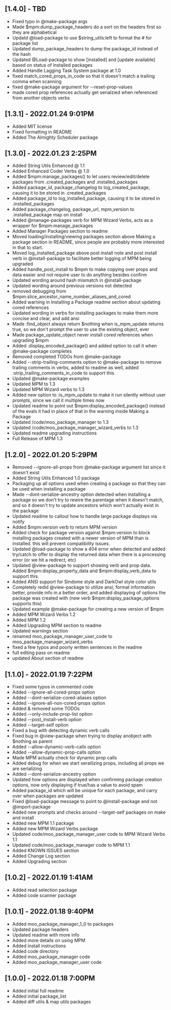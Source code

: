 ## [1.4.0] - TBD
* Fixed typo in @make-package args
* Made $mpm:dump_package_headers do a sort on the headers first so they are alphabetical
* Updatd @load-package to use $string_utils:left to format the # for package list
* Updated dump_package_headers to dump the package_id instead of the hash
* Updated @Load-package to show [installed] and [update available] based on status of installed packages
* Added Handle Lagging Task System package at 1.0
* fixed match_cored_props_in_code so that it doesn't match a trailing comma when scanning
* fixed @make-package argument for --reset-prop-values
* made cored prop references actually get serialzied when referenced from another objects verbs

## [1.3.1] - 2022.01.24 9:01PM
* Added MIT license
* Fixed formatting in README
* Added The Almighty Scheduler package

## [1.3.0] - 2022.01.23 2:25PM
* Added String Utils Enhanced @ 1.1
* Added Enhanced Coder Verbs @ 1.0
* Added $mpm:manage_packages() to let users review/edit/delete packages from .created_packages and .installed_packages
* Added package_id, package_changelog to log_created_package, causing it to be stored in .created_packages
* Added package_id to log_installed_package, causing it to be stored in .installed_packages
* Added package_changelog, package_url, mpm_version to .installed_package map on install
* Added @manage-packages verb for MPM Wizard Verbs, acts as a wrapper for $mpm:manage_packages
* Added Manager Packages section to readme
* Moved loading/installing/viewing packages section above Making a package section in README, since people are probably more interested in that to start.
* Moved log_installed_package above post install note and post install verb in @install-package to facilitate better logging of MPM being upgraded
* Added handle_post_install to $mpm to make copying over props and data easier and not require user to do anything besides confirm
* Updated wording around hash mismatch in @install-package
* Updated wording around previous versions not detected
* removed debugging from $mpm:slice_ancestor_name_number_aliases_and_cored
* Added warning in Installing a Package readme section about updating cored references
* Updated wording in verbs for installing packages to make them more concise and clear, and add ansi
* Made :find_object always return $nothing when is_mpm_update returns true, so we don't prompt the user to use the existing object, ever
* Made package_update_object never install cored references when upgrading $mpm
* Added :display_encoded_package() and added option to call it when @make-package completes
* Removed completed TODOs from @make-package 
* Added --strip-trailing-comments option to @make-package to remove trailing comments in verbs, added to readme as well, added :strip_trailing_comments_in_code to support this
* Updated @make-package examples
* Updated MPM to 1.3
* Updated MPM Wizard verbs to 1.3
* Added new option to :is_mpm_update to make it run silently without user prompts, since we call it multiple times now
* Updated readme to point out $mpm:display_encoded_package() instead of the evals it had in place of that in the warning inside Making a Package
* Updated /code/moo_package_manager to 1.3
* Updated /code/moo_package_manager_wizard_verbs to 1.3
* Updated readme upgrading instructions
* Full Release of MPM 1.3

## [1.2.0] - 2022.01.20 5:29PM
* Removed --ignore-all-props from @make-package argument list since it doesn't exist
* Added String Utils Enhanced 1.0 package
* Packaging up all options used when creating a package so that they can be used when installing a package
* Made --dont-serialize-ancestry option detected when installing a package so we don't try to rewire the parentage when it doesn't match, and so it doesn't try to update ancestors which won't actually exist in the package
* Updated readme to callout how to handle large package displays via notify
* Added $mpm:version verb to return MPM version
* Added check for package version against $mpm:version to block installing packages created with a newer version of MPM than is installed. this will prevent compatibility issues.
* Updated @load-package to show a 404 error when detected and added try/catch to offer to display the returned data when there is a processing error (or we hit a redirect, etc)
* Updated @view-package to support showing verb and prop data. Added $mpm:display_property_data and $mpm:display_verb_data to support this.
* Added ANSI support for Sindome style and DarkOwl style color utils
* Completely redid @view-package to utilize ansi, format information better, provide info in a better order, and added displaying of options the package was created with (new verb $mpm:display_package_options supports this)
* Updated example @make-package for creating a new version of $mpm
* Added MPM Wizard Verbs 1.2
* Added MPM 1.2
* Added Upgrading MPM section to readme
* Updated warnings section
* renamed moo_package_manager_user_code to moo_package_manager_wizard_verbs
* fixed a few typos and poorly written sentences in the readme
* full editing pass on readme
* updated About section of readme

## [1.1.0] - 2022.01.19 7:22PM
* Fixed some typos in commented code
* Added --ignore-all-cored-props option
* Added --dont-serialize-cored-aliases option
* Added --ignore-all-non-cored-props option
* Added & removed some TODOs
* Added --only-include-prop-list option
* Added --post_install-verb option
* Added --target-self option
* Fixed a bug with detecting dynamic verb calls
* Fixed bug in @view-package when trying to display anobject with $nothing as parent
* Added --allow-dynamic-verb-calls option
* Added --allow-dynamic-prop-calls option
* Made MPM actually check for dynamic prop calls
* Added debug for when we start serailizing props, including all props we are serializing
* Added --dont-serialize-ancestry  option
* Updated how options are displayed when confirming package creation options, now only displaying if true/has a value to avoid spam
* Added package_id which will be unique for each package, and carry over when packages are updated
* Fixed @load-package message to point to @install-package and not @import-package
* Added new prompts and checks around --target-self packages on make and install
* Added new MPM 1.1 package
* Added new MPM Wizard Verbs package
* Updated code/moo_package_manager_user code to MPM Wizard Verbs 1.1
* Updated code/moo_package_manager code to MPM 1.1
* Added KNOWN ISSUES section
* Added Change Log section
* Added Upgrading section

## [1.0.2] - 2022.01.19 1:41AM
* Added read selection package
* Added code scanner package

## [1.0.1] - 2022.01.18 9:40PM
* Added moo_package_manager_1_0 to packages
* Updated package headers
* Updated readme with more info
* Added more details on using MPM
* Added install instructions
* Added code directory
* Added moo_package_manager code
* Added moo_package_manager_user code

## [1.0.0] - 2022.01.18 7:00PM
* Added initial full readme
* Added initial package_list
* Added diff utils & map utils packages

